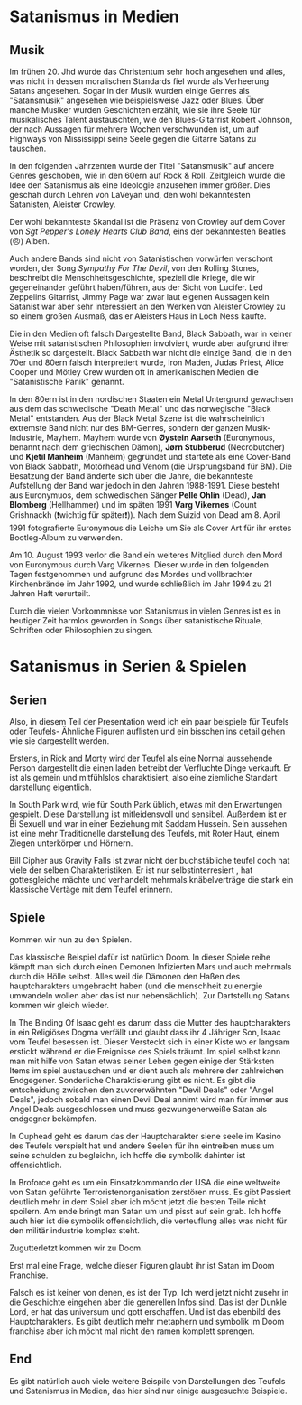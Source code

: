 # Satanismus in Medien
## Musik
Im frühen 20. Jhd wurde das Christentum sehr hoch angesehen und alles, was nicht in dessen moralischen Standards fiel wurde als Verheerung Satans angesehen. Sogar in der Musik wurden einige Genres als "Satansmusik" angesehen wie beispielsweise Jazz oder Blues. Über manche Musiker wurden Geschichten erzählt, wie sie ihre Seele für musikalisches Talent austauschten, wie den Blues-Gitarrist Robert Johnson, der nach Aussagen für mehrere Wochen verschwunden ist, um auf Highways von Mississippi seine Seele gegen die Gitarre Satans zu tauschen. 

In den folgenden Jahrzenten wurde der Titel "Satansmusik" auf andere Genres geschoben, wie in den 60ern auf Rock & Roll. Zeitgleich wurde die Idee den Satanismus als eine Ideologie anzusehen immer größer. Dies geschah durch Lehren von LaVeyan und, den wohl bekanntesten Satanisten, Aleister Crowley. 

Der wohl bekannteste Skandal ist die Präsenz von Crowley auf dem Cover von *Sgt Pepper's Lonely Hearts Club Band*, eins der bekanntesten Beatles (😠) Alben. 

Auch andere Bands sind nicht von Satanistischen vorwürfen verschont worden, der Song *Sympathy For The Devil*, von den Rolling Stones, beschreibt die Menschheitsgeschichte, speziell die Kriege, die wir gegeneinander geführt haben/führen, aus der Sicht von Lucifer. Led Zeppelins Gitarrist, Jimmy Page war zwar laut eigenen Aussagen kein Satanist war aber sehr interessiert an den Werken von Aleister Crowley zu so einem großen Ausmaß, das er Aleisters Haus in Loch Ness kaufte.  

Die in den Medien oft falsch Dargestellte Band, Black Sabbath, war in keiner Weise mit satanistischen Philosophien involviert, wurde aber aufgrund ihrer Ästhetik so dargestellt. Black Sabbath war nicht die einzige Band, die in den 70er und 80ern falsch interpretiert wurde, Iron Maden, Judas Priest, Alice Cooper und Mötley Crew wurden oft in amerikanischen Medien die "Satanistische Panik" genannt. 

In den 80ern ist in den nordischen Staaten ein Metal Untergrund gewachsen aus dem das schwedische "Death Metal" und das norwegische "Black Metal" entstanden. Aus der Black Metal Szene ist die wahrscheinlich extremste Band nicht nur des BM-Genres, sondern der ganzen Musik-Industrie, Mayhem. Mayhem wurde von **Øystein Aarseth** (Euronymous, benannt nach dem griechischen Dämon), **Jørn Stubberud** (Necrobutcher) und **Kjetil Manheim** (Manheim) gegründet und startete als eine Cover-Band von Black Sabbath, Motörhead und Venom (die Ursprungsband für BM). Die Besatzung der Band änderte sich über die Jahre, die bekannteste Aufstellung der Band war jedoch in den Jahren 1988-1991. Diese besteht aus Euronymuos, dem schwedischen Sänger **Pelle Ohlin** (Dead), **Jan Blomberg** (Hellhammer) und im späten 1991 **Varg Vikernes** (Count Grishnackh (❗wichtig für später❗)). Nach dem Suizid von Dead am 8. April 1991 fotografierte Euronymous die Leiche um Sie als Cover Art für ihr erstes Bootleg-Album zu verwenden.  

Am 10. August 1993 verlor die Band ein weiteres Mitglied durch den Mord von Euronymous durch Varg Vikernes. Dieser wurde in den folgenden Tagen festgenommen und aufgrund des Mordes und vollbrachter Kirchenbrände im Jahr 1992, und wurde schließlich im Jahr 1994 zu 21 Jahren Haft verurteilt.  

Durch die vielen Vorkommnisse von Satanismus in vielen Genres ist es in heutiger Zeit harmlos geworden in Songs über satanistische Rituale, Schriften oder Philosophien zu singen.

# Satanismus in Serien & Spielen
## Serien

Also, in diesem Teil der Presentation werd ich ein paar beispiele für Teufels oder Teufels- Ähnliche Figuren auflisten und ein bisschen ins detail gehen wie sie dargestellt werden.

Erstens, in Rick and Morty wird der Teufel als eine Normal aussehende Person dargestellt die einen laden betreibt der Verfluchte Dinge verkauft. Er ist als gemein und mitfühlslos charaktisiert, also eine ziemliche Standart darstellung eigentlich.

  

In South Park wird, wie für South Park üblich, etwas mit den Erwartungen gespielt. Diese Darstellung ist mitleidensvoll und sensibel. Außerdem ist er Bi Sexuell und war in einer Beziehung mit Saddam Hussein. Sein aussehen ist eine mehr Traditionelle darstellung des Teufels, mit Roter Haut, einem Ziegen unterkörper und Hörnern.

  

Bill Cipher aus Gravity Falls ist zwar nicht der buchstäbliche teufel doch hat viele der selben Charakteristiken. Er ist nur selbstinterresiert , hat gottesgleiche mächte und verhandelt mehrmals knäbelverträge die stark ein klassische Vertäge mit dem Teufel erinnern.

## Spiele

Kommen wir nun zu den Spielen.

Das klassische Beispiel dafür ist natürlich Doom. In dieser Spiele reihe kämpft man sich durch einen Demonen Infizierten Mars und auch mehrmals durch die Hölle selbst. Alles weil die Dämonen den Haßen des hauptcharakters umgebracht haben (und die menschheit zu energie umwandeln wollen aber das ist nur nebensächlich). Zur Dartstellung Satans kommen wir gleich wieder.

  

In The Binding Of Isaac geht es darum dass die Mutter des hauptcharakters in ein Religiöses Dogma verfällt und glaubt dass ihr 4 Jähriger Son, Isaac vom Teufel besessen ist. Dieser Versteckt sich in einer Kiste wo er langsam erstickt während er die Ereignisse des Spiels träumt. Im spiel selbst kann man mit hilfe von Satan etwas seiner Leben gegen einige der Stärksten Items im spiel austauschen und er dient auch als mehrere der zahlreichen Endgegener. Sonderliche Charaktisierung gibt es nicht. Es gibt die entscheidung zwischen den zuvorerwähnten "Devil Deals" oder "Angel Deals", jedoch sobald man einen Devil Deal annimt wird man für immer aus Angel Deals ausgeschlossen und muss gezwungenerweiße Satan als endgegner bekämpfen.

  

In Cuphead geht es darum das der Hauptcharakter siene seele im Kasino des Teufels verspielt hat und andere Seelen für ihn eintreiben muss um seine schulden zu begleichn, ich hoffe die symbolik dahinter ist offensichtlich.

  

In Broforce geht es um ein Einsatzkommando der USA die eine weltweite von Satan geführte Terroristenorganisation zerstören muss. Es gibt Passiert deutlich mehr in dem Spiel aber ich möcht jetzt die besten Teile nicht spoilern. Am ende bringt man Satan um und pisst auf sein grab. Ich hoffe auch hier ist die symbolik offensichtlich, die verteuflung alles was nicht für den militär industrie komplex steht.

  

Zugutterletzt kommen wir zu Doom.

Erst mal eine Frage, welche dieser Figuren glaubt ihr ist Satan im Doom Franchise.

Falsch es ist keiner von denen, es ist der Typ. Ich werd jetzt nicht zusehr in die Geschichte eingehen aber die generellen Infos sind. Das ist der Dunkle Lord, er hat das universum und gott erschaffen. Und ist das ebenbild des Hauptcharakters. Es gibt deutlich mehr metaphern und symbolik im Doom franchise aber ich möcht mal nicht den ramen komplett sprengen.

  

## End

Es gibt natürlich auch viele weitere Beispile von Darstellungen des Teufels und Satanismus in Medien, das hier sind nur einige ausgesuchte Beispiele.